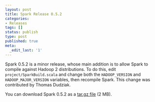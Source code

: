 ```yaml
---
layout: post
title: Spark Release 0.5.2
categories:
- Releases
tags: []
status: publish
type: post
published: true
meta:
  _edit_last: '1'
---
```

Spark 0.5.2 is a minor release, whose main addition is to allow Spark to compile against Hadoop 2 distributions. To do this, edit <code>project/SparkBuild.scala</code> and change both the <code>HADOOP_VERSION</code> and <code>HADOOP_MAJOR_VERSION</code> variables, then recompile Spark. This change was contributed by Thomas Dudziak.

You can download Spark 0.5.2 as a <a href="https://github.com/downloads/mesos/spark/spark-0.5.2-sources.tgz">tar.gz file</a> (2 MB).
